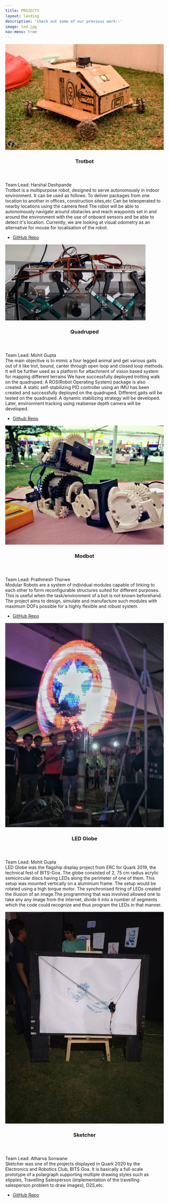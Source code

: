 ```yaml
---
title: PROJECTS
layout: landing
description: 'Check out some of our previous work:-'
image: led.jpg
nav-menu: true
---
```


<!-- Main -->
<div id="main">

<!-- Two -->
<section id="two" class="spotlights">
	<section>
		<a href="https://github.com/ERC-BPGC/Trotbot" class="image">
			<img src="trotbot.jpeg" alt="" data-position="center center" />
		</a>
		<div class="content">
			<div class="inner">
				<header class="major">
					<h3>Trotbot</h3>
				</header>
				<p>Team Lead: Harshal Deshpande <br>
						Trotbot is a multipurpose robot, designed to serve autonomously in indoor environment. It can be used as follows:
						To deliver packages from one location to another in offices, construction sites,etc
						Can be teleoperated to nearby locations using the camera feed
						The robot will be able to autonomously navigate around obstacles and reach waypoints set in and around the environment with the use of onboard sensors and be able to detect it's location.
						Currently, we are looking at visual odometry as an alternative for mouse for localisation of the robot.	</p>
				<ul class="actions">
					<li><a href="https://github.com/ERC-BPGC/Trotbot" class="button">GitHub Repo</a></li>
				</ul>
			</div>
		</div>
	</section>
	<section>
		<a href="https://github.com/MohitGupta007/Quadruped_BPGC" class="image">
			<img src="quad.png" alt="" data-position="top center" />
		</a>
		<div class="content">
			<div class="inner">
				<header class="major">
					<h3>Quadruped</h3>
				</header>
				<p>Team Lead: Mohit Gupta<br>
				The main objective is to mimic a four legged animal and get various gaits out of it like trot, bound, canter through open loop and closed loop methods. It will be further used as a platform for attachment of vision based system for mapping different terrains
				We have successfully deployed trotting walk on the quadruped. A ROS(Robot Operating System) package is also created. A static self-stabilizing PID controller using an IMU has been created and successfully deployed on the quadruped.
				Different gaits will be tested on the quadruped. A dynamic stabilizing strategy will be developed. Later, environment tracking using realsense depth camera will be developed.
				</p>
				<ul class="actions">
					<li><a href="https://github.com/MohitGupta007/Quadruped_BPGC" class="button">Github Repo</a></li>
				</ul>
			</div>
		</div>
	</section>
	<section>
		<a href="https://github.com/rmvanarse/modbot2" class="image">
			<img src="mod.jpeg" alt="" data-position="25% 25%" />
		</a>
		<div class="content">
			<div class="inner">
				<header class="major">
					<h3>Modbot</h3>
				</header>
				<p>Team Lead: Prathmesh Thorwe <br>
				Modular Robots are a system of individual modules capable of linking to each other to form reconfigurable structures suited for different purposes. This is useful when the task/environment of a bot is not known beforehand.
				The project aims to design, simulate and manufacture such modules with maximum DOFs possible for a highly flexible and robust system.
				</p>
				<ul class="actions">
					<li><a href="https://github.com/rmvanarse/modbot2" class="button">GitHub Repo</a></li>
				</ul>
			</div>
		</div>
	</section>
	<section>
		<a href="https://github.com/ERC-BPGC" class="image">
			<img src="led.jpeg" alt="" data-position="25% 25%" />
		</a>
		<div class="content">
			<div class="inner">
				<header class="major">
					<h3>LED Globe</h3>
				</header>
				<p>Team Lead: Mohit Gupta <br>
				LED Globe was the flagship display project from ERC for Quark 2019, the technical fest of BITS-Goa.
				The globe consisted of 2, 75 cm radius acrylic semicircular discs having LEDs along the perimeter of one of them. This setup was mounted vertically on a aluminium frame. The setup would be rotated using a high torque motor. The synchronised firing of LEDs created the illusion of an image.The programming that was involved allowed one to take any any image from the internet, divide it into a number of segments which the code could recognize and thus program the LEDs in that manner.
				</p>	
			</div>
		</div>
	</section>
<section>
		<a href="https://github.com/ERC-BPGC/Sketcher" class="image">
			<img src="sketch.jpeg" alt="" data-position="25% 25%" />
		</a>
		<div class="content">
			<div class="inner">
				<header class="major">
					<h3>Sketcher</h3>
				</header>
				<p>Team Lead: Atharva Sonwane<br>
				Sketcher was one of the projects displayed in Quark 2020 by the Electronics and Robotics Club, BITS Goa. It is basically a full-scale prototype of a polargraph supporting multiple drawing styles such as stipples, Travelling Salesperson (implementation of the travelling salesperson problem to draw images), D2S,etc.
				<ul class="actions">
					<li><a href="https://github.com/ERC-BPGC/Sketcher" class="button">GitHub Repo</a></li>
				</ul>
			</div>
		</div>
	</section>
<!--
	<section>
		<a href="https://github.com/ERC-BPGC/LED-Octapad" class="image">
			<img src="quad.png" alt="" data-position="top center" />
		</a>
		<div class="content">
			<div class="inner">
				<header class="major">
					<h3>LED Octapad</h3>
				</header>
				<p>Team Lead: Abhishek Dixit<br>
				The LED Octapad is, at its heart, a MIDI controller, but specced up with 324 individually controlled RGB LEDs. This means the pads are dynamic, reacting in real time to your touch, while also sending MIDI signals to your computer to play, say a virtual drum machine, or a virtual piano.
				The project has 2 microcontrollers: One to handle the touch responses, and one to handle the precarious task of handling 300+ neopixels. We've used a teensy LC for the former.An UNO handles 6 separate strips of neopixels - one in each hexagon. Only one Adafruit_NeoPixel object is instantiated though, and different strips are handled using Adafruit_Neopixel.setPin() method. The strip is arranged concentrically inside each hexagon.
				<ul class="actions">
					<li><a href="https://github.com/ERC-BPGC/LED-Octapad" class="button">Github Repo</a></li>
				</ul>
			</div>
		</div>
	</section>
	-->
</section>
</div>

